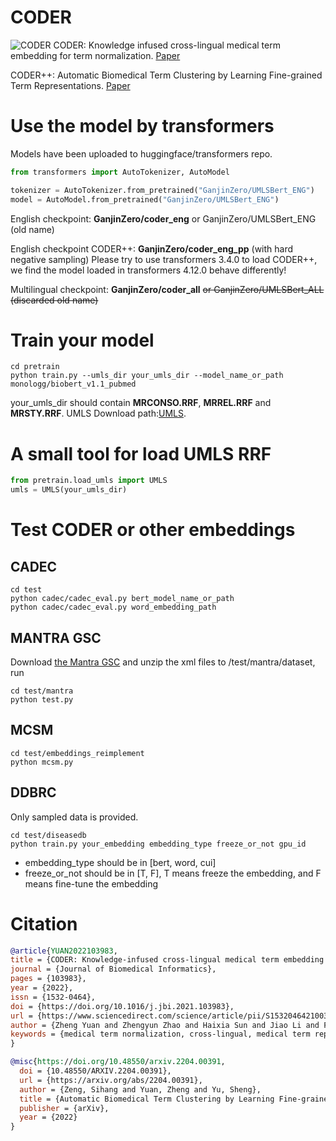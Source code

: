 # CODER
![CODER](img/1.png)
CODER: Knowledge infused cross-lingual medical term embedding for term normalization. [Paper](http://arxiv.org/abs/2011.02947)

CODER++: Automatic Biomedical Term Clustering by Learning Fine-grained Term Representations. [Paper](https://arxiv.org/abs/2204.00391)

# Use the model by transformers
Models have been uploaded to huggingface/transformers repo.

```python
from transformers import AutoTokenizer, AutoModel

tokenizer = AutoTokenizer.from_pretrained("GanjinZero/UMLSBert_ENG")
model = AutoModel.from_pretrained("GanjinZero/UMLSBert_ENG")
```
English checkpoint: **GanjinZero/coder_eng** or GanjinZero/UMLSBert_ENG (old name)

English checkpoint CODER++: **GanjinZero/coder_eng_pp** (with hard negative sampling)
Please try to use transformers 3.4.0 to load CODER++, we find the model loaded in transformers 4.12.0 behave differently!

Multilingual checkpoint: **GanjinZero/coder_all** ~~or GanjinZero/UMLSBert_ALL  (discarded old name)~~

# Train your model
```shell
cd pretrain
python train.py --umls_dir your_umls_dir --model_name_or_path monologg/biobert_v1.1_pubmed
```
your_umls_dir should contain **MRCONSO.RRF**, **MRREL.RRF** and **MRSTY.RRF**.
UMLS Download path:[UMLS](https://www.nlm.nih.gov/research/umls/licensedcontent/umlsarchives04.html#2020AA).

# A small tool for load UMLS RRF
```python
from pretrain.load_umls import UMLS
umls = UMLS(your_umls_dir)
```

# Test CODER or other embeddings
## CADEC
```shell
cd test
python cadec/cadec_eval.py bert_model_name_or_path
python cadec/cadec_eval.py word_embedding_path
```

## MANTRA GSC
Download [the Mantra GSC](https://files.ifi.uzh.ch/cl/mantra/gsc/GSC-v1.1.zip) and unzip the xml files to /test/mantra/dataset, run
```
cd test/mantra
python test.py
```

## MCSM
```shell
cd test/embeddings_reimplement
python mcsm.py
```

## DDBRC
Only sampled data is provided.
```shell
cd test/diseasedb
python train.py your_embedding embedding_type freeze_or_not gpu_id
```
- embedding_type should be in [bert, word, cui]
- freeze_or_not should be in [T, F], T means freeze the embedding, and F means fine-tune the embedding

# Citation
```bibtex
@article{YUAN2022103983,
title = {CODER: Knowledge-infused cross-lingual medical term embedding for term normalization},
journal = {Journal of Biomedical Informatics},
pages = {103983},
year = {2022},
issn = {1532-0464},
doi = {https://doi.org/10.1016/j.jbi.2021.103983},
url = {https://www.sciencedirect.com/science/article/pii/S1532046421003129},
author = {Zheng Yuan and Zhengyun Zhao and Haixia Sun and Jiao Li and Fei Wang and Sheng Yu},
keywords = {medical term normalization, cross-lingual, medical term representation, knowledge graph embedding, contrastive learning}
}
```

```bibtex
@misc{https://doi.org/10.48550/arxiv.2204.00391,
  doi = {10.48550/ARXIV.2204.00391},
  url = {https://arxiv.org/abs/2204.00391},
  author = {Zeng, Sihang and Yuan, Zheng and Yu, Sheng},
  title = {Automatic Biomedical Term Clustering by Learning Fine-grained Term Representations},
  publisher = {arXiv},
  year = {2022}
}
```
